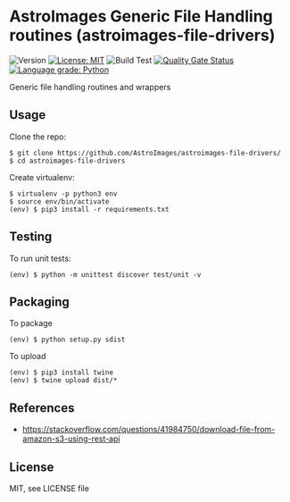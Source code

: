 AstroImages Generic File Handling routines (astroimages-file-drivers)
=================================
![Version](https://img.shields.io/badge/version-0.1.4-blue.svg?cacheSeconds=2592000)
[![License: MIT](https://img.shields.io/badge/License-MIT-yellow.svg)](#)
![Build Test](https://github.com/AstroImages/astroimages-file-drivers/workflows/Build%20Test%20(astroimages-file-drivers)/badge.svg)
[![Quality Gate Status](https://sonarcloud.io/api/project_badges/measure?project=AstroImages_astroimages-file-drivers&metric=alert_status)](https://sonarcloud.io/dashboard?id=AstroImages_astroimages-file-drivers)
[![Language grade: Python](https://img.shields.io/lgtm/grade/python/g/AstroImages/astroimages-file-drivers.svg?logo=lgtm&logoWidth=18)](https://lgtm.com/projects/g/AstroImages/astroimages-file-drivers/context:python)

Generic file handling routines and wrappers


Usage
-----

Clone the repo:

```console
$ git clone https://github.com/AstroImages/astroimages-file-drivers/
$ cd astroimages-file-drivers
```

Create virtualenv:

```console
$ virtualenv -p python3 env
$ source env/bin/activate
(env) $ pip3 install -r requirements.txt
```

## Testing

To run unit tests:

```console
(env) $ python -m unittest discover test/unit -v
```

## Packaging

To package
    
```console
(env) $ python setup.py sdist
```

To upload

```console
(env) $ pip3 install twine
(env) $ twine upload dist/*
```

## References

- https://stackoverflow.com/questions/41984750/download-file-from-amazon-s3-using-rest-api

License
-------

MIT, see LICENSE file


